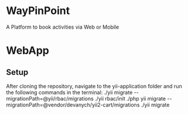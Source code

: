 # WayPinPoint
A Platform to book activities via Web or Mobile 

# WebApp
## Setup
After cloning the repository, navigate to the yii-application folder and run the following commands in the terminal:
./yii migrate --migrationPath=@yii/rbac/migrations
./yii rbac/init
./php yii migrate --migrationPath=@vendor/devanych/yii2-cart/migrations
./yii migrate
